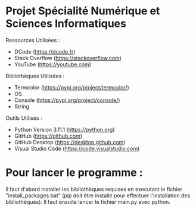 # Projet Spécialité Numérique et Sciences Informatiques

Ressources Utilisées :

- DCode (https://dcode.fr)
- Stack Overflow (https://stackoverflow.com)
- YouTube (https://youtube.com)

Bibliothèques Utilisées : 

- Termcolor (https://pypi.org/project/termcolor/)
- OS
- Console (https://pypi.org/project/console/)
- String

Outils Utilisés :

- Python Version 3.11.1 (https://python.org)
- GitHub (https://github.com)
- GitHub Desktop (https://desktop.github.com)
- Visual Studio Code (https://code.visualstudio.com)

# Pour lancer le programme :

Il faut d'abord installer les bibliothèques requises en executant le fichier "install_packages.bat" (pip doit être installé pour effectuer l'installation des bibliothèques).
Il faut ensuite lancer le fichier main.py avec python.